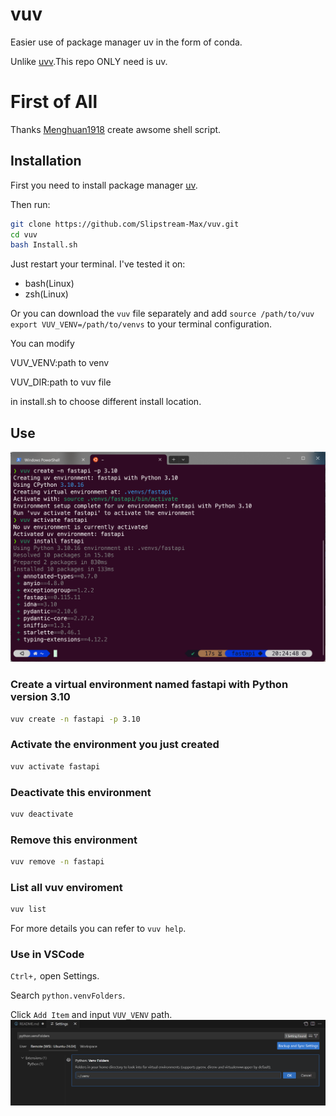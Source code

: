 # vuv
Easier use of package manager uv in the form of conda.

Unlike [uvv](https://github.com/Menghuan1918/uvv).This repo ONLY need is uv.

# First of All
Thanks [Menghuan1918](https://github.com/Menghuan1918) create awsome shell script.

## Installation
First you need to install package manager [uv](https://github.com/astral-sh/uv).

Then run:

```bash
git clone https://github.com/Slipstream-Max/vuv.git
cd vuv
bash Install.sh
```

Just restart your terminal. I've tested it on: 
- bash(Linux)
- zsh(Linux)

Or you can download the `vuv` file separately and add `source /path/to/vuv` `export VUV_VENV=/path/to/venvs` to your terminal configuration.

You can modify

VUV_VENV:path to venv

VUV_DIR:path to vuv file

in install.sh to choose different install location.

## Use
![use in terminal](./img/use_in_terminal.png)

### Create a virtual environment named fastapi with Python version 3.10

```bash
vuv create -n fastapi -p 3.10
```

### Activate the environment you just created
```bash
vuv activate fastapi
```

### Deactivate this environment
```bash
vuv deactivate
```

### Remove this environment
```bash
vuv remove -n fastapi
```

### List all vuv enviroment
```bash
vuv list
```

For more details you can refer to `vuv help`.

### Use in VSCode

`Ctrl+,` open Settings.

Search `python.venvFolders`.

Click `Add Item` and input `VUV_VENV` path.
![vsc integrate](./img/use_in_vsc.png)

